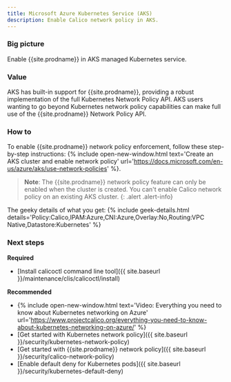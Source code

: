 ```yaml
---
title: Microsoft Azure Kubernetes Service (AKS)
description: Enable Calico network policy in AKS.
---
```


### Big picture

Enable {{site.prodname}} in AKS managed Kubernetes service.

### Value

AKS has built-in support for {{site.prodname}}, providing a robust implementation of the full Kubernetes Network Policy API. AKS users wanting to go beyond Kubernetes network policy capabilities can make full use of the {{site.prodname}} Network Policy API. 

### How to

To enable {{site.prodname}} network policy enforcement, follow these step-by-step instructions: {% include open-new-window.html text='Create an AKS cluster and enable network policy' url='https://docs.microsoft.com/en-us/azure/aks/use-network-policies' %}.

> **Note**: The {{site.prodname}} network policy feature can only be enabled when the cluster is created. You can't enable Calico network policy on an existing AKS cluster.
{: .alert .alert-info}

The geeky details of what you get:
{% include geek-details.html details='Policy:Calico,IPAM:Azure,CNI:Azure,Overlay:No,Routing:VPC Native,Datastore:Kubernetes' %}

### Next steps

**Required**
- [Install calicoctl command line tool]({{ site.baseurl }}/maintenance/clis/calicoctl/install)

**Recommended**
- {% include open-new-window.html text='Video: Everything you need to know about Kubernetes networking on Azure' url='https://www.projectcalico.org/everything-you-need-to-know-about-kubernetes-networking-on-azure/' %}
- [Get started with Kubernetes network policy]({{ site.baseurl }}/security/kubernetes-network-policy)
- [Get started with {{site.prodname}} network policy]({{ site.baseurl }}/security/calico-network-policy)
- [Enable default deny for Kubernetes pods]({{ site.baseurl }}/security/kubernetes-default-deny)
